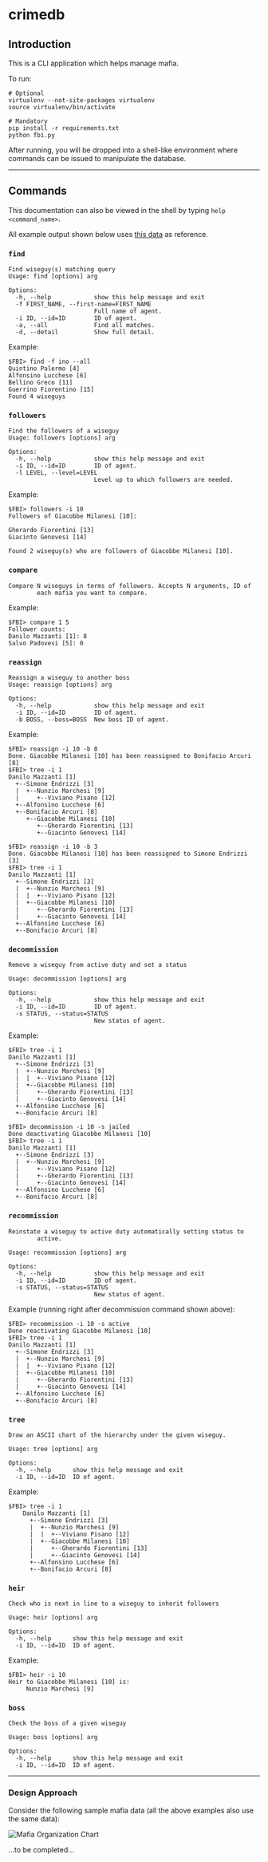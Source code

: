 crimedb
=======

## Introduction

This is a CLI application which helps manage mafia.


To run:
    
    # Optional
    virtualenv --not-site-packages virtualenv
    source virtualenv/bin/activate
    
    # Mandatory
    pip install -r requirements.txt
    python fbi.py

After running, you will be dropped into a shell-like environment where commands can be issued to manipulate the database.

---

## Commands

This documentation can also be viewed in the shell by typing `help <command_name>`.

All example output shown below uses [this data](#sample_data) as reference.

### `find`

    Find wiseguy(s) matching query
    Usage: find [options] arg
    
    Options:
      -h, --help            show this help message and exit
      -f FIRST_NAME, --first-name=FIRST_NAME
                            Full name of agent.
      -i ID, --id=ID        ID of agent.
      -a, --all             Find all matches.
      -d, --detail          Show full detail.


Example:

	$FBI> find -f ino --all
	Quintino Palermo [4]
	Alfonsino Lucchese [6]
	Bellino Greco [11]
	Guerrino Fiorentino [15]
	Found 4 wiseguys


### `followers`

    Find the followers of a wiseguy
    Usage: followers [options] arg
    
    Options:
      -h, --help            show this help message and exit
      -i ID, --id=ID        ID of agent.
      -l LEVEL, --level=LEVEL
                            Level up to which followers are needed.
    
Example:

	$FBI> followers -i 10
	Followers of Giacobbe Milanesi [10]:
	
	Gherardo Fiorentini [13]
	Giacinto Genovesi [14]
	
	Found 2 wiseguy(s) who are followers of Giacobbe Milanesi [10].



### `compare`

	Compare N wiseguys in terms of followers. Accepts N arguments, ID of
	        each mafia you want to compare.

Example:

	$FBI> compare 1 5
	Follower counts: 
	Danilo Mazzanti [1]: 8
	Salvo Padovesi [5]: 0


### `reassign`

	Reassign a wiseguy to another boss
	Usage: reassign [options] arg
	
	Options:
	  -h, --help            show this help message and exit
	  -i ID, --id=ID        ID of agent.
	  -b BOSS, --boss=BOSS  New boss ID of agent.
	  

Example:

	$FBI> reassign -i 10 -b 8
	Done. Giacobbe Milanesi [10] has been reassigned to Bonifacio Arcuri [8]
	$FBI> tree -i 1
	Danilo Mazzanti [1]
	  +--Simone Endrizzi [3]
	  |  +--Nunzio Marchesi [9]
	  |     +--Viviano Pisano [12]
	  +--Alfonsino Lucchese [6]
	  +--Bonifacio Arcuri [8]
	     +--Giacobbe Milanesi [10]
	        +--Gherardo Fiorentini [13]
	        +--Giacinto Genovesi [14]
	
	$FBI> reassign -i 10 -b 3
	Done. Giacobbe Milanesi [10] has been reassigned to Simone Endrizzi [3]
	$FBI> tree -i 1
	Danilo Mazzanti [1]
	  +--Simone Endrizzi [3]
	  |  +--Nunzio Marchesi [9]
	  |  |  +--Viviano Pisano [12]
	  |  +--Giacobbe Milanesi [10]
	  |     +--Gherardo Fiorentini [13]
	  |     +--Giacinto Genovesi [14]
	  +--Alfonsino Lucchese [6]
	  +--Bonifacio Arcuri [8]
	 


### `decommission`

	Remove a wiseguy from active duty and set a status
	        
	Usage: decommission [options] arg
	
	Options:
	  -h, --help            show this help message and exit
	  -i ID, --id=ID        ID of agent.
	  -s STATUS, --status=STATUS
	                        New status of agent.

Example:

	$FBI> tree -i 1
    Danilo Mazzanti [1]
      +--Simone Endrizzi [3]
      |  +--Nunzio Marchesi [9]
      |  |  +--Viviano Pisano [12]
      |  +--Giacobbe Milanesi [10]
      |     +--Gherardo Fiorentini [13]
      |     +--Giacinto Genovesi [14]
      +--Alfonsino Lucchese [6]
      +--Bonifacio Arcuri [8]
    
    $FBI> decommission -i 10 -s jailed
    Done deactivating Giacobbe Milanesi [10]
    $FBI> tree -i 1
    Danilo Mazzanti [1]
      +--Simone Endrizzi [3]
      |  +--Nunzio Marchesi [9]
      |     +--Viviano Pisano [12]
      |     +--Gherardo Fiorentini [13]
      |     +--Giacinto Genovesi [14]
      +--Alfonsino Lucchese [6]
      +--Bonifacio Arcuri [8]



### `recommission`

	Reinstate a wiseguy to active duty automatically setting status to
	        active.
	        
	Usage: recommission [options] arg
	
	Options:
	  -h, --help            show this help message and exit
	  -i ID, --id=ID        ID of agent.
	  -s STATUS, --status=STATUS
	                        New status of agent.

Example (running right after decommission command shown above):

	$FBI> recommission -i 10 -s active
    Done reactivating Giacobbe Milanesi [10]
    $FBI> tree -i 1
    Danilo Mazzanti [1]
      +--Simone Endrizzi [3]
      |  +--Nunzio Marchesi [9]
      |  |  +--Viviano Pisano [12]
      |  +--Giacobbe Milanesi [10]
      |     +--Gherardo Fiorentini [13]
      |     +--Giacinto Genovesi [14]
      +--Alfonsino Lucchese [6]
      +--Bonifacio Arcuri [8]
    



### `tree`

	Draw an ASCII chart of the hierarchy under the given wiseguy.
	        
	Usage: tree [options] arg
	
	Options:
	  -h, --help      show this help message and exit
	  -i ID, --id=ID  ID of agent.

Example:

	$FBI> tree -i 1
	    Danilo Mazzanti [1]
	      +--Simone Endrizzi [3]
	      |  +--Nunzio Marchesi [9]
	      |  |  +--Viviano Pisano [12]
	      |  +--Giacobbe Milanesi [10]
	      |     +--Gherardo Fiorentini [13]
	      |     +--Giacinto Genovesi [14]
	      +--Alfonsino Lucchese [6]
	      +--Bonifacio Arcuri [8]




### `heir`

    Check who is next in line to a wiseguy to inherit followers
            
    Usage: heir [options] arg
    
    Options:
      -h, --help      show this help message and exit
      -i ID, --id=ID  ID of agent.

Example:

	$FBI> heir -i 10
	Heir to Giacobbe Milanesi [10] is:
		 Nunzio Marchesi [9]
	 
	 
### `boss`

    Check the boss of a given wiseguy
            
    Usage: boss [options] arg
    
    Options:
      -h, --help      show this help message and exit
      -i ID, --id=ID  ID of agent.
    
    
    
    
----

### Design Approach

Consider the following sample mafia data (all the above examples also use the same data):

<a name="sample_data"></a>
![Mafia Organization Chart](static/img/chart.png)


…to be completed… 
